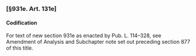 ### [§931e. Art. 131e] ###

#### Codification ####

For text of new section 931e as enacted by Pub. L. 114–328, see Amendment of Analysis and Subchapter note set out preceding section 877 of this title.